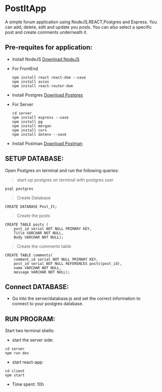 # PostItApp

A simple forum application using NodeJS,REACT,Postgres and Express. You can add, delete, edit and update you posts. You can also select a specific post and create comments underneath it.

## Pre-requites for application:
- Install NodeJS
  [Download NodeJS](https://nodejs.org/en/download)
- For FrontEnd
  ```
  npm install react react-dom --save  
  npm install axios
  npm install react-router-dom
  ```
- Install Postgres
  [Download Postgres](https://www.postgresql.org/download/)

- For Server
  ```
  cd server
  npm install express --save
  npm install pg
  npm install morgan
  npm install cors
  npm install dotenv --save
  ```
- Install Postman
  [Download Postman](https://www.postman.com/downloads/)

## SETUP DATABASE:

Open Postgres on terminal and run the following queries:

> start-up postgres on terminal with postgres user
```
psql postgres
```

> Create Database
```
CREATE DATABASE Post_It;
```
  
> Create the posts
```
CREATE TABLE posts (
    post_id serial NOT NULL PRIMARY KEY,
    Title VARCHAR NOT NULL,
    Body VARCHAR NOT NULL);
```
 
> Create the comments table
```
CREATE TABLE comments(
    comment_id serial NOT NULL PRIMARY KEY,
    post_id serial NOT NULL REFERENCES posts(post_id),
    name VARCHAR NOT NULL,
    message VARCHAR NOT NULL);
```

## Connect DATABASE:

- Go into the server/database.js and set the correct information to connect to your postgres database.

## RUN PROGRAM:

Start two terminal shells:

- start the server side:
```
cd server
npm run dev

```

- start react-app:
```
cd client
npm start
```

- Time spent: 10h
